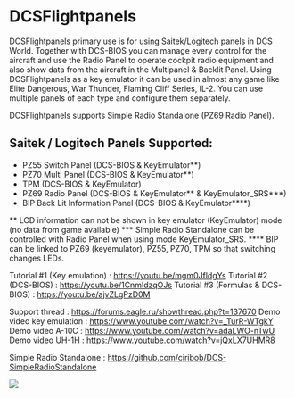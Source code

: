 # DCSFlightpanels

DCSFlightpanels primary use is for using Saitek/Logitech panels in DCS World.
Together with DCS-BIOS you can manage every control for the aircraft and use
the Radio Panel to operate cockpit radio equipment and also show data from the
aircraft in the Multipanel & Backlit Panel.
Using DCSFlightpanels as a key emulator it can be used in almost any game like
Elite Dangerous, War Thunder, Flaming Cliff Series, IL-2.
You can use multiple panels of each type and configure them separately.

DCSFlightpanels supports Simple Radio Standalone (PZ69 Radio Panel).

Saitek / Logitech Panels Supported:
---------------------------------------------
* PZ55 Switch Panel (DCS-BIOS & KeyEmulator**)
* PZ70 Multi Panel (DCS-BIOS & KeyEmulator**)
* TPM (DCS-BIOS & KeyEmulator)
* PZ69 Radio Panel (DCS-BIOS & KeyEmulator** & KeyEmulator_SRS***)
* BIP Back Lit Information Panel (DCS-BIOS & KeyEmulator****)

**	LCD information can not be shown in key emulator (KeyEmulator) mode (no data from game available)
***	Simple Radio Standalone can be controlled with Radio Panel when using mode KeyEmulator_SRS.
****	BIP can be linked to PZ69 (keyemulator), PZ55, PZ70, TPM so that switching changes LEDs.

Tutorial #1 (Key emulation) : https://youtu.be/mgm0JfldgYs
Tutorial #2 (DCS-BIOS) : https://youtu.be/1CnmIdzqOJs
Tutorial #3 (Formulas & DCS-BIOS) : https://youtu.be/ajvZLgPzD0M

Support thread : https://forums.eagle.ru/showthread.php?t=137670
Demo video key emulation : https://www.youtube.com/watch?v=_TurR-WTgkY
Demo video A-10C : https://www.youtube.com/watch?v=adaLWO-nTwU
Demo video UH-1H : https://www.youtube.com/watch?v=jQxLX7UHMR8

Simple Radio Standalone : https://github.com/ciribob/DCS-SimpleRadioStandalone

[![](http://i67.tinypic.com/2qjddt3.jpg)](https://www.paypal.me/jerkerdahlblom)